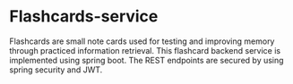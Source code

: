 # Flashcards-service
Flashcards are small note cards used for testing and improving memory through practiced information retrieval. This flashcard backend service is implemented using spring boot. The REST endpoints are secured by using spring security and JWT.
